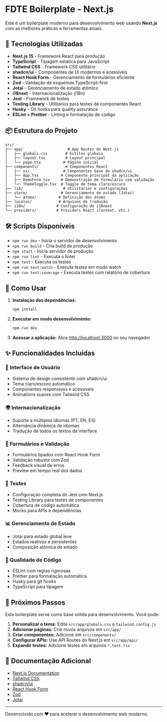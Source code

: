 # FDTE Boilerplate - Next.js

Este é um boilerplate moderno para desenvolvimento web usando **Next.js** com as melhores práticas e ferramentas atuais.

## 🚀 Tecnologias Utilizadas

- **Next.js 15** - Framework React para produção
- **TypeScript** - Tipagem estática para JavaScript
- **Tailwind CSS** - Framework CSS utilitário
- **shadcn/ui** - Componentes de UI modernos e acessíveis
- **React Hook Form** - Gerenciamento de formulários eficiente
- **Zod** - Validação de esquemas TypeScript-first
- **Jotai** - Gerenciamento de estado atômico
- **i18next** - Internacionalização (i18n)
- **Jest** - Framework de testes
- **Testing Library** - Utilitários para testes de componentes React
- **Husky** - Git hooks para quality assurance
- **ESLint + Prettier** - Linting e formatação de código

## 📦 Estrutura do Projeto

```
src/
├── app/                    # App Router do Next.js
│   ├── globals.css        # Estilos globais
│   ├── layout.tsx         # Layout principal
│   └── page.tsx          # Página inicial
├── components/            # Componentes React
│   ├── ui/               # Componentes base do shadcn/ui
│   ├── App.tsx          # Componente principal da aplicação
│   ├── DemoForm.tsx     # Demonstração de formulário com validação
│   └── ThemeToggle.tsx  # Toggle de tema claro/escuro
├── lib/                  # Utilitários e configurações
├── store/               # Gerenciamento de estado (Jotai)
│   └── atoms/          # Definição dos atoms
├── locales/            # Arquivos de tradução
├── i18n/              # Configuração do i18next
└── providers/         # Providers React (Context, etc.)
```

## 🛠️ Scripts Disponíveis

- `npm run dev` - Inicia o servidor de desenvolvimento
- `npm run build` - Cria build de produção
- `npm start` - Inicia servidor de produção
- `npm run lint` - Executa o linter
- `npm test` - Executa os testes
- `npm run test:watch` - Executa testes em modo watch
- `npm run test:coverage` - Executa testes com relatório de cobertura

## 🚀 Como Usar

1. **Instalação das dependências:**

   ```bash
   npm install
   ```

2. **Executar em modo desenvolvimento:**

   ```bash
   npm run dev
   ```

3. **Acessar a aplicação:**
   Abra [http://localhost:3000](http://localhost:3000) no seu navegador

## ✨ Funcionalidades Incluídas

### 🎨 Interface de Usuário

- Sistema de design consistente com shadcn/ui
- Tema claro/escuro automático
- Componentes responsivos e acessíveis
- Animations suaves com Tailwind CSS

### 🌍 Internacionalização

- Suporte a múltiplos idiomas (PT, EN, ES)
- Alternância dinâmica de idiomas
- Tradução de todos os textos da interface

### 📝 Formulários e Validação

- Formulários tipados com React Hook Form
- Validação robusta com Zod
- Feedback visual de erros
- Preview em tempo real dos dados

### 🧪 Testes

- Configuração completa do Jest com Next.js
- Testing Library para testes de componentes
- Cobertura de código automática
- Mocks para APIs e dependências

### 📊 Gerenciamento de Estado

- Jotai para estado global leve
- Estados reativos e persistentes
- Composição atômica de estado

### 🔧 Qualidade de Código

- ESLint com regras rigorosas
- Prettier para formatação automática
- Husky para git hooks
- TypeScript para tipagem

## 🎯 Próximos Passos

Este boilerplate serve como base sólida para desenvolvimento. Você pode:

1. **Personalizar o tema:** Edite `src/app/globals.css` e `tailwind.config.js`
2. **Adicionar páginas:** Crie novos arquivos em `src/app/`
3. **Criar componentes:** Adicione em `src/components/`
4. **Configurar APIs:** Use API Routes do Next.js em `src/app/api/`
5. **Expandir testes:** Adicione testes em arquivos `*.test.tsx`

## 📖 Documentação Adicional

- [Next.js Documentation](https://nextjs.org/docs)
- [Tailwind CSS](https://tailwindcss.com/docs)
- [shadcn/ui](https://ui.shadcn.com)
- [React Hook Form](https://react-hook-form.com)
- [Zod](https://zod.dev)
- [Jotai](https://jotai.org)

---

Desenvolvido com ❤️ para acelerar o desenvolvimento web moderno.
